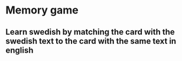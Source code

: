 # Memory game

## Learn swedish by matching the card with the swedish text to the card with the same text in english
